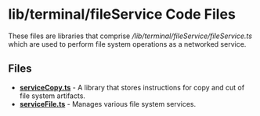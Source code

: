 # lib/terminal/fileService Code Files
These files are libraries that comprise */lib/terminal/fileService/fileService.ts* which are used to perform file system operations as a networked service.

## Files
<!-- Do not edit below this line.  Contents dynamically populated. -->

* **[serviceCopy.ts](serviceCopy.ts)** - A library that stores instructions for copy and cut of file system artifacts.
* **[serviceFile.ts](serviceFile.ts)** - Manages various file system services.